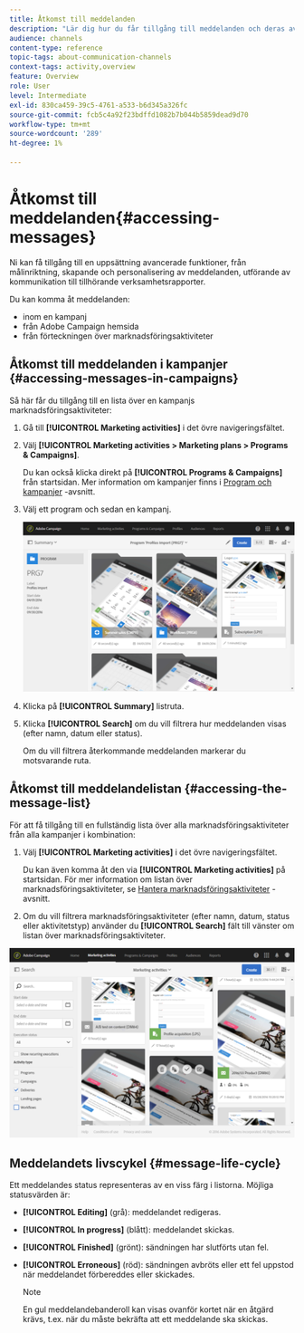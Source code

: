 ```yaml
---
title: Åtkomst till meddelanden
description: "Lär dig hur du får tillgång till meddelanden och deras avancerade funktioner: skapande, målinriktning, personalisering, utförande och rapportering."
audience: channels
content-type: reference
topic-tags: about-communication-channels
context-tags: activity,overview
feature: Overview
role: User
level: Intermediate
exl-id: 830ca459-39c5-4761-a533-b6d345a326fc
source-git-commit: fcb5c4a92f23bdffd1082b7b044b5859dead9d70
workflow-type: tm+mt
source-wordcount: '289'
ht-degree: 1%

---
```


# Åtkomst till meddelanden{#accessing-messages}

Ni kan få tillgång till en uppsättning avancerade funktioner, från målinriktning, skapande och personalisering av meddelanden, utförande av kommunikation till tillhörande verksamhetsrapporter.

Du kan komma åt meddelanden:

* inom en kampanj
* från Adobe Campaign hemsida
* från förteckningen över marknadsföringsaktiviteter

## Åtkomst till meddelanden i kampanjer {#accessing-messages-in-campaigns}

Så här får du tillgång till en lista över en kampanjs marknadsföringsaktiviteter:

1. Gå till **[!UICONTROL Marketing activities]** i det övre navigeringsfältet.
1. Välj **[!UICONTROL Marketing activities > Marketing plans > Programs & Campaigns]**.

   Du kan också klicka direkt på **[!UICONTROL Programs & Campaigns]** från startsidan. Mer information om kampanjer finns i [Program och kampanjer](../../start/using/programs-and-campaigns.md) -avsnitt.

1. Välj ett program och sedan en kampanj.

   ![](assets/delivery_list_1.png)

1. Klicka på **[!UICONTROL Summary]** listruta.
1. Klicka **[!UICONTROL Search]** om du vill filtrera hur meddelanden visas (efter namn, datum eller status).

   Om du vill filtrera återkommande meddelanden markerar du motsvarande ruta.

## Åtkomst till meddelandelistan {#accessing-the-message-list}

För att få tillgång till en fullständig lista över alla marknadsföringsaktiviteter från alla kampanjer i kombination:

1. Välj **[!UICONTROL Marketing activities]** i det övre navigeringsfältet.

   Du kan även komma åt den via **[!UICONTROL Marketing activities]** på startsidan. För mer information om listan över marknadsföringsaktiviteter, se [Hantera marknadsföringsaktiviteter](../../start/using/marketing-activities.md#creating-a-marketing-activity) -avsnitt.

1. Om du vill filtrera marknadsföringsaktiviteter (efter namn, datum, status eller aktivitetstyp) använder du **[!UICONTROL Search]** fält till vänster om listan över marknadsföringsaktiviteter.

![](assets/delivery_list_2.png)

## Meddelandets livscykel {#message-life-cycle}

Ett meddelandes status representeras av en viss färg i listorna. Möjliga statusvärden är:

* **[!UICONTROL Editing]** (grå): meddelandet redigeras.
* **[!UICONTROL In progress]** (blått): meddelandet skickas.
* **[!UICONTROL Finished]** (grönt): sändningen har slutförts utan fel.
* **[!UICONTROL Erroneous]** (röd): sändningen avbröts eller ett fel uppstod när meddelandet förbereddes eller skickades.

  >[!NOTE]
  >
  >En gul meddelandebanderoll kan visas ovanför kortet när en åtgärd krävs, t.ex. när du måste bekräfta att ett meddelande ska skickas.
